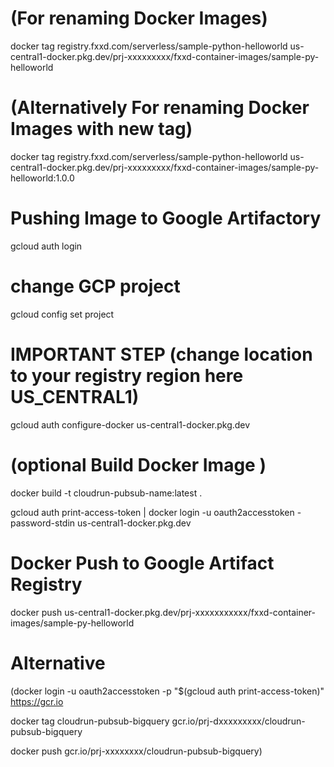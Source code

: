 # (For renaming Docker Images)
docker tag registry.fxxd.com/serverless/sample-python-helloworld us-central1-docker.pkg.dev/prj-xxxxxxxxx/fxxd-container-images/sample-py-helloworld

# (Alternatively For renaming Docker Images with new tag)
docker tag registry.fxxd.com/serverless/sample-python-helloworld us-central1-docker.pkg.dev/prj-xxxxxxxxx/fxxd-container-images/sample-py-helloworld:1.0.0

# Pushing Image to Google Artifactory
gcloud auth login

# change GCP project
gcloud config set project <project-id>

# IMPORTANT STEP (change location to your registry region here US_CENTRAL1)
gcloud auth configure-docker us-central1-docker.pkg.dev

# (optional Build Docker Image )
docker build -t cloudrun-pubsub-name:latest .

gcloud auth print-access-token | docker login -u oauth2accesstoken -password-stdin us-central1-docker.pkg.dev 
# Docker Push to Google Artifact Registry
docker push us-central1-docker.pkg.dev/prj-xxxxxxxxxxx/fxxd-container-images/sample-py-helloworld 

# Alternative
(docker login -u oauth2accesstoken -p "$(gcloud auth print-access-token)" https://gcr.io

 docker tag cloudrun-pubsub-bigquery gcr.io/prj-dxxxxxxxxx/cloudrun-pubsub-bigquery
 
 docker push gcr.io/prj-xxxxxxxx/cloudrun-pubsub-bigquery)
